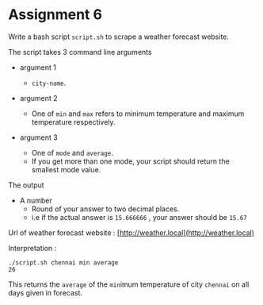 # Assignment 6

Write a bash script ` script.sh ` to scrape a weather forecast website.

The script takes 3 command line arguments

* argument 1 
    -  ` city-name `.
  
* argument 2 
    - One of ` min ` and ` max ` refers to minimum temperature and maximum temperature respectively.

* argument 3 
    - One of ` mode ` and ` average `.
    - If you get more than one mode, your script should return the smallest mode value.

The output
* A number
   - Round of your answer to two decimal places.
   - i.e if the actual answer is `15.666666` , your answer should be `15.67`

Url of weather forecast website : [http://weather.local](http://weather.local)

Interpretation :

```
./script.sh chennai min average
26
```

This returns the ` average ` of the ` min `imum temperature of city ` chennai ` on all days given in forecast.
